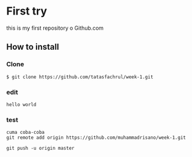 # First try 

this is my first repository o Github.com

## How to install
### Clone
```
$ git clone https://github.com/tatasfachrul/week-1.git
```
### edit
```
hello world
```
### test
```
cuma coba-coba
git remote add origin https://github.com/muhammadrisano/week-1.git

git push -u origin master